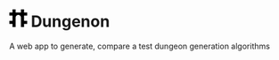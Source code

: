 # <img src="assets/favicon.png" style="width:2rem"> Dungenon
A web app to generate, compare a test dungeon generation algorithms

